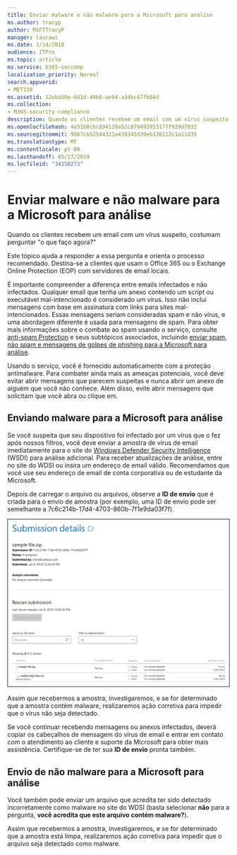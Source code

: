 ```yaml
---
title: Enviar malware e não malware para a Microsoft para análise
ms.author: tracyp
author: MSFTTracyP
manager: laurawi
ms.date: 3/14/2018
audience: ITPro
ms.topic: article
ms.service: O365-seccomp
localization_priority: Normal
search.appverid:
- MET150
ms.assetid: 12eba50e-661d-44b8-ae94-a34bc47fb84d
ms.collection:
- M365-security-compliance
description: Quando os clientes recebem um email com um vírus suspeito, eles costumam askWhat fazer agora?
ms.openlocfilehash: 4a5168cbc894128a52c879493953177f929d7032
ms.sourcegitcommit: 9d67cb52544321a430343d39eb336112c1a11d35
ms.translationtype: MT
ms.contentlocale: pt-BR
ms.lasthandoff: 05/17/2019
ms.locfileid: "34158273"
---
```

# <a name="submitting-malware-and-non-malware-to-microsoft-for-analysis"></a>Enviar malware e não malware para a Microsoft para análise

Quando os clientes recebem um email com um vírus suspeito, costumam perguntar "o que faço agora?"
  
Este tópico ajuda a responder a essa pergunta e orienta o processo recomendado. Destina-se a clientes que usam o Office 365 ou o Exchange Online Protection (EOP) com servidores de email locais.
  
É importante compreender a diferença entre emails infectados e não infectados. Qualquer email que tenha um anexo contendo um script ou executável mal-intencionado é considerado um vírus. Isso não inclui mensagens com base em assinatura com links para sites mal-intencionados. Essas mensagens seriam consideradas spam e não vírus, e uma abordagem diferente é usada para mensagens de spam. Para obter mais informações sobre o combate ao spam usando o serviço, consulte [anti-spam Protection](anti-spam-and-anti-malware-protection.md) e seus subtópicos associados, incluindo [enviar spam, não spam e mensagens de golpes de phishing para a Microsoft para análise](submit-spam-non-spam-and-phishing-scam-messages-to-microsoft-for-analysis.md). 
  
Usando o serviço, você é fornecido automaticamente com a proteção antimalware. Para combater ainda mais as ameaças potenciais, você deve evitar abrir mensagens que parecem suspeitas e nunca abrir um anexo de alguém que você não conhece. Além disso, evite abrir mensagens que solicitam que você abra ou clique em.
  
## <a name="submitting-malware-to-microsoft-for-analysis"></a>Enviando malware para a Microsoft para análise

Se você suspeita que seu dispositivo foi infectado por um vírus que o fez após nossos filtros, você deve enviar a amostra de vírus de email imediatamente para o site do [Windows Defender Security Intelligence](https://www.microsoft.com/wdsi/filesubmission) (WSDI) para análise adicional. Para receber atualizações de análise, entre no site do WDSI ou insira um endereço de email válido. Recomendamos que você use seu endereço de email de conta corporativa ou de estudante da Microsoft. 
  
Depois de carregar o arquivo ou arquivos, observe a **ID de envio** que é criada para o envio de amostra (por exemplo, uma ID de envio pode ser semelhante a 7c6c214b-17d4-4703-860b-7f1e9da03f7f). 
  
![Detalhes de envio no site Windows Defender Security Intelligence](media/EOP-Malware-Protection-Center.png)
  
Assim que recebermos a amostra, investigaremos, e se for determinado que a amostra contém malware, realizaremos ação corretiva para impedir que o vírus não seja detectado.
  
Se você continuar recebendo mensagens ou anexos infectados, deverá copiar os cabeçalhos de mensagem do vírus de email e entrar em contato com o atendimento ao cliente e suporte da Microsoft para obter mais assistência. Certifique-se de ter sua **ID de envio** pronta também. 
  
## <a name="submitting-non-malware-to-microsoft-for-analysis"></a>Envio de não malware para a Microsoft para análise

Você também pode enviar um arquivo que acredita ter sido detectado incorretamente como malware no site do WDSI (basta selecionar **não** para a pergunta, **você acredita que este arquivo contém malware?**).
  
Assim que recebermos a amostra, investigaremos, e se for determinado que a amostra está limpa, realizaremos ação corretiva para impedir que o arquivo seja detectado como malware.
  

